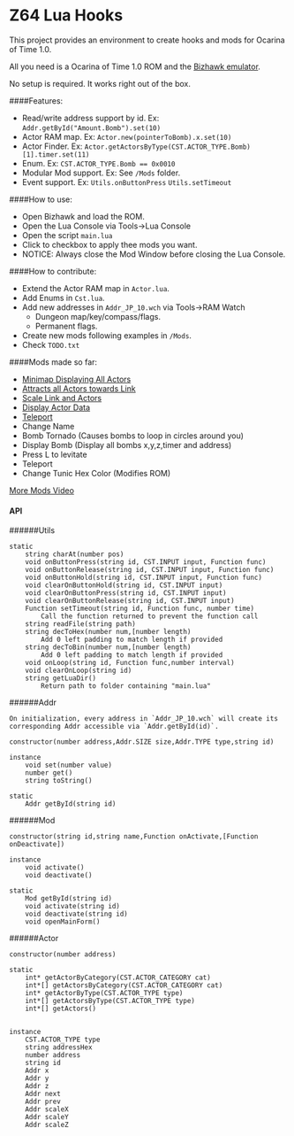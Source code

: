 Z64 Lua Hooks
==============

This project provides an environment to create hooks and mods for Ocarina of Time 1.0.

All you need is a Ocarina of Time 1.0 ROM and the [Bizhawk emulator](http://tasvideos.org/BizHawk.html). 

No setup is required. It works right out of the box.

####Features:
- Read/write address support by id. Ex: `Addr.getById("Amount.Bomb").set(10)`
- Actor RAM map. Ex: `Actor.new(pointerToBomb).x.set(10)`
- Actor Finder. Ex: `Actor.getActorsByType(CST.ACTOR_TYPE.Bomb)[1].timer.set(11)`
- Enum. Ex: `CST.ACTOR_TYPE.Bomb == 0x0010`
- Modular Mod support. Ex: See `/Mods` folder.
- Event support. Ex: `Utils.onButtonPress` `Utils.setTimeout`

####How to use:
- Open Bizhawk and load the ROM.
- Open the Lua Console via Tools->Lua Console
- Open the script `main.lua`
- Click to checkbox to apply thee mods you want.
- NOTICE: Always close the Mod Window before closing the Lua Console.
	
####How to contribute:
- Extend the Actor RAM map in `Actor.lua`.
- Add Enums in `Cst.lua`.
- Add new addresses in `Addr_JP_10.wch` via Tools->RAM Watch
  - Dungeon map/key/compass/flags.
  - Permanent flags.
- Create new mods following examples in `/Mods`.
- Check `TODO.txt`

####Mods made so far:
- [Minimap Displaying All Actors](https://youtu.be/1x5szVqoyuU)
- [Attracts all Actors towards Link](https://www.youtube.com/watch?v=wQbrlCaYlx0)
- [Scale Link and Actors](https://www.youtube.com/watch?v=Oczgt9Ib9KI)
- [Display Actor Data](https://youtu.be/bcX-8PJ1yzA)
- [Teleport](https://youtu.be/PzrsyLTpNb8)
- Change Name
- Bomb Tornado (Causes bombs to loop in circles around you)
- Display Bomb	(Display all bombs x,y,z,timer and address)
- Press L to levitate
- Teleport
- Change Tunic Hex Color (Modifies ROM)

[More Mods Video](https://www.youtube.com/watch?v=kUZ-sWL7h0Q)


#### API

######Utils

	static
		string charAt(number pos)		
		void onButtonPress(string id, CST.INPUT input, Function func)
		void onButtonRelease(string id, CST.INPUT input, Function func)
		void onButtonHold(string id, CST.INPUT input, Function func)		
		void clearOnButtonHold(string id, CST.INPUT input)
		void clearOnButtonPress(string id, CST.INPUT input)
		void clearOnButtonRelease(string id, CST.INPUT input)
		Function setTimeout(string id, Function func, number time)
			Call the function returned to prevent the function call
		string readFile(string path)
		string decToHex(number num,[number length)
			Add 0 left padding to match length if provided
		string decToBin(number num,[number length)
			Add 0 left padding to match length if provided
		void onLoop(string id, Function func,number interval)
		void clearOnLoop(string id)
		string getLuaDir()
			Return path to folder containing "main.lua"
		
	
######Addr

	On initialization, every address in `Addr_JP_10.wch` will create its corresponding Addr accessible via `Addr.getById(id)`.

	constructor(number address,Addr.SIZE size,Addr.TYPE type,string id)
	
	instance
		void set(number value)
		number get()
		string toString()
	
	static 
		Addr getById(string id)
		
		
######Mod

	constructor(string id,string name,Function onActivate,[Function onDeactivate])
	
	instance
		void activate()
		void deactivate()
	
	static 
		Mod getById(string id)
		void activate(string id)
		void deactivate(string id)
		void openMainForm()
		
		
######Actor

	constructor(number address)
		
	static
		int* getActorByCategory(CST.ACTOR_CATEGORY cat)
		int*[] getActorsByCategory(CST.ACTOR_CATEGORY cat)
		int* getActorByType(CST.ACTOR_TYPE type)
		int*[] getActorsByType(CST.ACTOR_TYPE type)
		int*[] getActors()
		
		
	instance
		CST.ACTOR_TYPE type
		string addressHex
		number address
		string id
		Addr x
		Addr y
		Addr z
		Addr next
		Addr prev
		Addr scaleX
		Addr scaleY
		Addr scaleZ
		
		